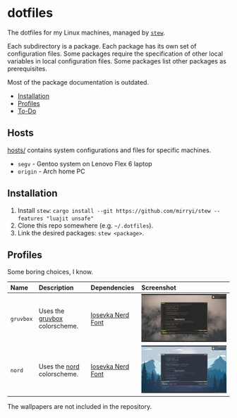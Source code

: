 # dotfiles

The dotfiles for my Linux machines, managed by
[`stew`](https://github.com/mirryi/stew).

Each subdirectory is a package. Each package has its own set of configuration
files. Some packages require the specification of other local variables in local
configuration files. Some packages list other packages as prerequisites.

Most of the package documentation is outdated.

-   [Installation](#installation)
-   [Profiles](#profiles)
-   [To-Do](#to-do)

## Hosts

[hosts/](./hosts) contains system configurations and files for specific machines.

-   `segv` - Gentoo system on Lenovo Flex 6 laptop
-   `origin` - Arch home PC


## Installation

1.  Install `stew`:
    `cargo install --git https://github.com/mirryi/stew --features "luajit unsafe"`
2.  Clone this repo somewhere (e.g. `~/.dotfiles`).
3.  Link the desired packages: `stew <package>`.

## Profiles

Some boring choices, I know.

| Name      | Description                                                           | Dependencies                                                                                   | Screenshot                             |
|:----------|:----------------------------------------------------------------------|:-----------------------------------------------------------------------------------------------|:---------------------------------------|
| `gruvbox` | Uses the [gruvbox](https://github.com/morhetz/gruvbox) colorscheme.   | [Iosevka Nerd Font](https://github.com/ryanoasis/nerd-fonts/tree/master/patched-fonts/Iosevka) | ![gruvbox-preview](./docs/gruvbox.png) |
| `nord`    | Uses the [nord](https://github.com/arcticicestudio/nord) colorscheme. | [Iosevka Nerd Font](https://github.com/ryanoasis/nerd-fonts/tree/master/patched-fonts/Iosevka) | ![nord-preview](./docs/nord.png)       |

The wallpapers are not included in the repository.
